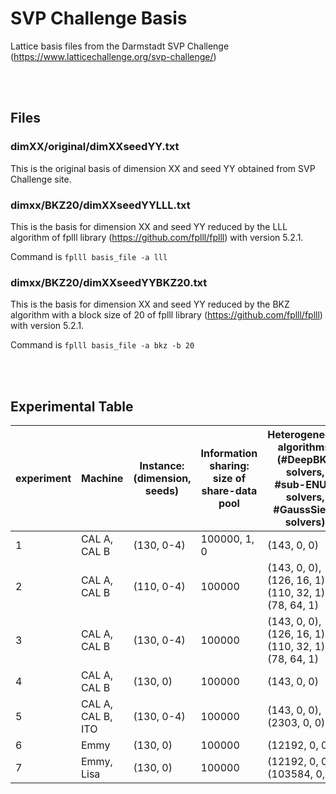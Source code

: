 # SVP Challenge Basis

Lattice basis files from the Darmstadt SVP Challenge (https://www.latticechallenge.org/svp-challenge/)

<br>
<br>

## Files

### dimXX/original/dimXXseedYY.txt

This is the original basis of dimension XX and seed YY obtained from SVP Challenge site.

### dimxx/BKZ20/dimXXseedYYLLL.txt

This is the basis for dimension XX and seed YY reduced by the LLL algorithm of fplll library (https://github.com/fplll/fplll) with version 5.2.1.

Command is `fplll basis_file -a lll`

### dimxx/BKZ20/dimXXseedYYBKZ20.txt

This is the basis for dimension XX and seed YY reduced by the BKZ algorithm with a block size of 20 of fplll library (https://github.com/fplll/fplll) with version 5.2.1.

Command is `fplll basis_file -a bkz -b 20`

<br>
<br>

## Experimental Table

| experiment | Machine           | Instance:<br /> (dimension, seeds) | Information sharing:<br />size of share-data pool | Heterogeneous algorithms:<br />(#DeepBKZ solvers, <br />#sub-ENUM solvers, <br />#GaussSieve solvers) |
| ---------- | ----------------- | --------------------------------- | ------------------------------------------------- | ------------------------------------------------------------ |
| 1          | CAL A, CAL B      | (130, 0-4)                        | 100000, 1, 0                                      | (143, 0, 0)                                                  |
| 2          | CAL A, CAL B      | (110, 0-4)                        | 100000                                            | (143, 0, 0), (126, 16, 1), <br />(110, 32, 1), (78, 64, 1)   |
| 3          | CAL A, CAL B      | (130, 0-4)                        | 100000                                            | (143, 0, 0), (126, 16, 1), <br />(110, 32, 1), (78, 64, 1)   |
| 4          | CAL A, CAL B      | (130, 0)                          | 100000                                            | (143, 0, 0)                                                  |
| 5          | CAL A, CAL B, ITO | (130, 0-4)                        | 100000                                            | (143, 0, 0), (2303, 0, 0)                                    |
| 6          | Emmy              | (130, 0)                          | 100000                                            | (12192, 0, 0)                                                |
| 7          | Emmy, Lisa        | (130, 0)                          | 100000                                            | (12192, 0, 0), (103584, 0, 0)                                |





